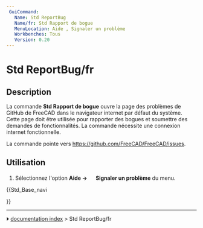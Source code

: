 ```yaml
---
 GuiCommand:
   Name: Std ReportBug
   Name/fr: Std Rapport de bogue
   MenuLocation: Aide , Signaler un problème
   Workbenches: Tous
   Version: 0.20
---
```


# Std ReportBug/fr

## Description

La commande **Std Rapport de bogue** ouvre la page des problèmes de GitHub de FreeCAD dans le navigateur internet par défaut du système. Cette page doit être utilisée pour rapporter des bogues et soumettre des demandes de fonctionnalités. La commande nécessite une connexion internet fonctionnelle.

La commande pointe vers [<https://github.com/FreeCAD/FreeCAD/issues>](https://github.com/FreeCAD/FreeCAD/issues).



## Utilisation

1.  Sélectionnez l\'option **Aide → <img src="images/Std_ReportBug.svg" width=16px> Signaler un problème** du menu.





{{Std_Base_navi

}}



---
⏵ [documentation index](../README.md) > Std ReportBug/fr
